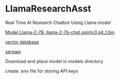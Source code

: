 # LlamaResearchAsst
Real Time AI Research Chatbot Using Llama model

[Model Llama-2-7B, llama-2-7b-chat.ggmlv3.q4_1.bin](https://huggingface.co/TheBloke/Llama-2-7B-Chat-GGML)

[vector database](https://weaviate.io/)

[serpapi ](https://serpapi.com/search-api)

Download and place model in models directory

create .env file for storing API keys
